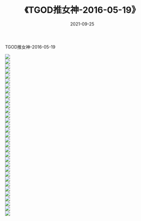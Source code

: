 ﻿---
layout: post
title:  《TGOD推女神-2016-05-19》
date:   2021-09-25
img: http://img.660000.xyz/Sharelink/网络美图/2021/TGOD推女神-2016-05-19/000.jpg
categories: [美女, 清纯, 唯美]
---

TGOD推女神-2016-05-19

  ![](http://img.660000.xyz/Sharelink/网络美图/2021/TGOD推女神-2016-05-19/001.jpg) <br> ![](http://img.660000.xyz/Sharelink/网络美图/2021/TGOD推女神-2016-05-19/002.jpg) <br> ![](http://img.660000.xyz/Sharelink/网络美图/2021/TGOD推女神-2016-05-19/003.jpg) <br> ![](http://img.660000.xyz/Sharelink/网络美图/2021/TGOD推女神-2016-05-19/004.jpg) <br> ![](http://img.660000.xyz/Sharelink/网络美图/2021/TGOD推女神-2016-05-19/005.jpg) <br> ![](http://img.660000.xyz/Sharelink/网络美图/2021/TGOD推女神-2016-05-19/006.jpg) <br> ![](http://img.660000.xyz/Sharelink/网络美图/2021/TGOD推女神-2016-05-19/007.jpg) <br> ![](http://img.660000.xyz/Sharelink/网络美图/2021/TGOD推女神-2016-05-19/008.jpg) <br> ![](http://img.660000.xyz/Sharelink/网络美图/2021/TGOD推女神-2016-05-19/009.jpg) <br> ![](http://img.660000.xyz/Sharelink/网络美图/2021/TGOD推女神-2016-05-19/010.jpg) <br> ![](http://img.660000.xyz/Sharelink/网络美图/2021/TGOD推女神-2016-05-19/011.jpg) <br> ![](http://img.660000.xyz/Sharelink/网络美图/2021/TGOD推女神-2016-05-19/012.jpg) <br> ![](http://img.660000.xyz/Sharelink/网络美图/2021/TGOD推女神-2016-05-19/013.jpg) <br> ![](http://img.660000.xyz/Sharelink/网络美图/2021/TGOD推女神-2016-05-19/014.jpg) <br> ![](http://img.660000.xyz/Sharelink/网络美图/2021/TGOD推女神-2016-05-19/015.jpg) <br> ![](http://img.660000.xyz/Sharelink/网络美图/2021/TGOD推女神-2016-05-19/016.jpg) <br> ![](http://img.660000.xyz/Sharelink/网络美图/2021/TGOD推女神-2016-05-19/017.jpg) <br> ![](http://img.660000.xyz/Sharelink/网络美图/2021/TGOD推女神-2016-05-19/018.jpg) <br> ![](http://img.660000.xyz/Sharelink/网络美图/2021/TGOD推女神-2016-05-19/019.jpg) <br> ![](http://img.660000.xyz/Sharelink/网络美图/2021/TGOD推女神-2016-05-19/020.jpg) <br> ![](http://img.660000.xyz/Sharelink/网络美图/2021/TGOD推女神-2016-05-19/021.jpg) <br> ![](http://img.660000.xyz/Sharelink/网络美图/2021/TGOD推女神-2016-05-19/022.jpg) <br> ![](http://img.660000.xyz/Sharelink/网络美图/2021/TGOD推女神-2016-05-19/023.jpg) <br> ![](http://img.660000.xyz/Sharelink/网络美图/2021/TGOD推女神-2016-05-19/024.jpg) <br> ![](http://img.660000.xyz/Sharelink/网络美图/2021/TGOD推女神-2016-05-19/025.jpg) <br> ![](http://img.660000.xyz/Sharelink/网络美图/2021/TGOD推女神-2016-05-19/026.jpg) <br> ![](http://img.660000.xyz/Sharelink/网络美图/2021/TGOD推女神-2016-05-19/027.jpg) <br> ![](http://img.660000.xyz/Sharelink/网络美图/2021/TGOD推女神-2016-05-19/028.jpg) <br> ![](http://img.660000.xyz/Sharelink/网络美图/2021/TGOD推女神-2016-05-19/029.jpg) <br> ![](http://img.660000.xyz/Sharelink/网络美图/2021/TGOD推女神-2016-05-19/030.jpg) <br> ![](http://img.660000.xyz/Sharelink/网络美图/2021/TGOD推女神-2016-05-19/031.jpg) <br> ![](http://img.660000.xyz/Sharelink/网络美图/2021/TGOD推女神-2016-05-19/032.jpg) <br> ![](http://img.660000.xyz/Sharelink/网络美图/2021/TGOD推女神-2016-05-19/033.jpg) <br>